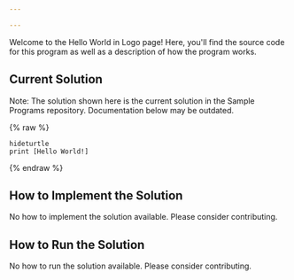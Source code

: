 ```yaml
---

---
```


Welcome to the Hello World in Logo page! Here, you'll find the source code for this program as well as a description of how the program works.

## Current Solution

Note: The solution shown here is the current solution in the Sample Programs repository. Documentation below may be outdated.

{% raw %}

```Logo
hideturtle
print [Hello World!]
```

{% endraw %}

## How to Implement the Solution

No how to implement the solution available. Please consider contributing.

## How to Run the Solution

No how to run the solution available. Please consider contributing.